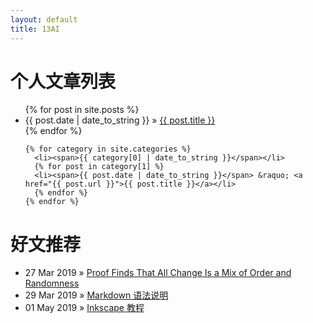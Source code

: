 ```yaml
---
layout: default
title: 13AI
---
```


<div id="home">
  <h1>个人文章列表</h1>
  <ul class="posts">
    {% for post in site.posts %}
      <li><span>{{ post.date | date_to_string }}</span> &raquo; <a href="{{ post.url }}">{{ post.title }}</a></li>
    {% endfor %}
    
    {% for category in site.categories %}
      <li><span>{{ category[0] | date_to_string }}</span></li>
      {% for post in category[1] %}
      <li><span>{{ post.date | date_to_string }}</span> &raquo; <a href="{{ post.url }}">{{ post.title }}</a></li>
      {% endfor %}
    {% endfor %}
    
  </ul>

  <h1>好文推荐</h1>
  <ul class="posts">
    <li><span>27 Mar 2019</span> &raquo; <a href="https://www.quantamagazine.org/math-proof-finds-all-change-is-mix-of-order-and-randomness-20190327/">Proof Finds That All Change Is a Mix of Order and Randomness</a></li>
    <li><span>29 Mar 2019</span> &raquo; <a href="http://www.markdown.cn/"> Markdown 语法说明</a></li> 
    <li><span>01 May 2019</span> &raquo; <a href="https://inkscape.org/zh/learn/tutorials/"> Inkscape 教程</a></li> 
  
  </ul>

</div>

